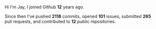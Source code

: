 Hi I'm Jay, I joined Github **12** years ago.

Since then I've pushed **2118** commits, opened **101** issues, submitted **265** pull requests, and contributed to **12** public repositories.
